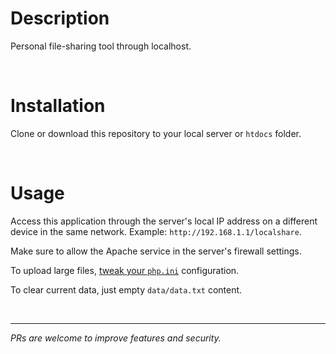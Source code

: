 # Description
Personal file-sharing tool through localhost.

<br>

# Installation
Clone or download this repository to your local server or `htdocs` folder.

<br>

# Usage
Access this application through the server's local IP address on a different device in the same network.
Example: `http://192.168.1.1/localshare`.

Make sure to allow the Apache service in the server's firewall settings.

To upload large files, <a href="https://www.techawaken.com/upload-large-files-php">tweak your `php.ini`</a> configuration.

To clear current data, just empty `data/data.txt` content.

<br>
<hr>
<i>PRs are welcome to improve features and security.</i>